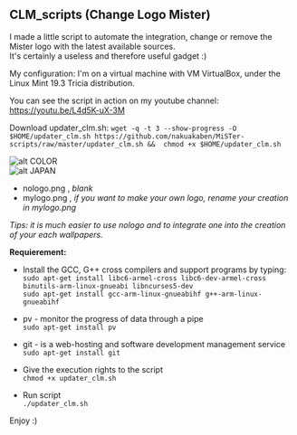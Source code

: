 CLM_scripts (Change Logo Mister)
---  
I made a little script to automate the integration, change or remove the Mister logo with the latest available sources.  
It's certainly a useless and therefore useful gadget :)  


My configuration:
I'm on a virtual machine with VM VirtualBox, under the Linux Mint 19.3 Tricia distribution.   
  
You can see the script in action on my youtube channel:  
https://youtu.be/L4d5K-uX-3M

Download updater_clm.sh:
`wget -q -t 3 --show-progress -O $HOME/updater_clm.sh https://github.com/nakuakaben/MiSTer-scripts/raw/master/updater_clm.sh &&  chmod +x $HOME/updater_clm.sh`
  
 ![alt COLOR](https://github.com/nakuakaben/MiSTer-scripts/blob/master/MiSTer/color.png "COLOR")  
 ![alt JAPAN](https://github.com/nakuakaben/MiSTer-scripts/blob/master/MiSTer/japan.png "JAPAN")
 - nologo.png , *blank*
 - mylogo.png ,  *if you want to make your own logo, rename your creation in mylogo.png*

  *Tips: it is much easier to use nologo and to integrate one into the creation of your each wallpapers.*

**Requierement:**
* Install the GCC, G++ cross compilers and support programs by typing:  
  `sudo apt-get install libc6-armel-cross libc6-dev-armel-cross binutils-arm-linux-gnueabi libncurses5-dev`  
  `sudo apt-get install gcc-arm-linux-gnueabihf g++-arm-linux-gnueabihf` 
    
* pv - monitor the progress of data through a pipe  
  `sudo apt-get install pv`  
    
* git - is a web-hosting and software development management service   
  `sudo apt-get install git`  
  
* Give the execution rights to the script  
  `chmod +x updater_clm.sh`  
  
* Run script  
  `./updater_clm.sh`  
 
 Enjoy :)

